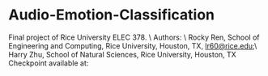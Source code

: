 # Audio-Emotion-Classification
Final project of Rice University ELEC 378. \\
Authors: \\
Rocky Ren, School of Engineering and Computing, Rice University, Houston, TX, lr60@rice.edu;\\
Harry Zhu, School of Natural Sciences, Rice University, Houston, TX
Checkpoint available at: 
